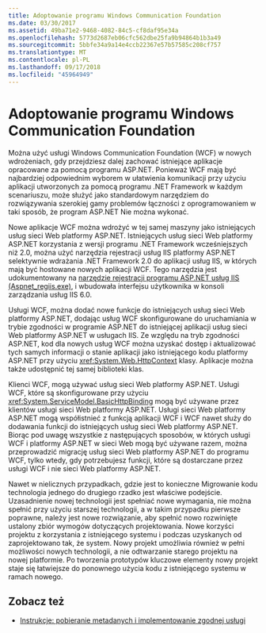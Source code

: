 ```yaml
---
title: Adoptowanie programu Windows Communication Foundation
ms.date: 03/30/2017
ms.assetid: 49ba71e2-9468-4082-84c5-cf8daf95e34a
ms.openlocfilehash: 5773d2687eb06cfc562dbe25fa9b94864b1b3a49
ms.sourcegitcommit: 5bbfe34a9a14e4ccb22367e57b57585c208cf757
ms.translationtype: MT
ms.contentlocale: pl-PL
ms.lasthandoff: 09/17/2018
ms.locfileid: "45964949"
---
```

# <a name="adopting-windows-communication-foundation"></a>Adoptowanie programu Windows Communication Foundation

Można użyć usługi Windows Communication Foundation (WCF) w nowych wdrożeniach, gdy przejdziesz dalej zachować istniejące aplikacje opracowane za pomocą programu ASP.NET. Ponieważ WCF mają być najbardziej odpowiednim wyborem w ułatwienia komunikacji przy użyciu aplikacji utworzonych za pomocą programu .NET Framework w każdym scenariuszu, może służyć jako standardowym narzędziem do rozwiązywania szerokiej gamy problemów łączności z oprogramowaniem w taki sposób, że program ASP.NET Nie można wykonać.

Nowe aplikacje WCF można wdrożyć w tej samej maszyny jako istniejących usług sieci Web platformy ASP.NET. Istniejących usług sieci Web platformy ASP.NET korzystania z wersji programu .NET Framework wcześniejszych niż 2.0, można użyć narzędzia rejestracji usług IIS platformy ASP.NET selektywnie wdrażania .NET Framework 2.0 do aplikacji usług IIS, w których mają być hostowane nowych aplikacji WCF. Tego narzędzia jest udokumentowany na [narzędzie rejestracji programu ASP.NET usług IIS (Aspnet_regiis.exe)](https://go.microsoft.com/fwlink/?LinkId=94687), i wbudowała interfejsu użytkownika w konsoli zarządzania usług IIS 6.0.

Usługi WCF, można dodać nowe funkcje do istniejących usług sieci Web platformy ASP.NET, dodając usług WCF skonfigurowane do uruchamiania w trybie zgodności w programie ASP.NET do istniejącej aplikacji usług sieci Web platformy ASP.NET w usługach IIS. Ze względu na tryb zgodności ASP.NET, kod dla nowych usług WCF można uzyskać dostęp i aktualizować tych samych informacji o stanie aplikacji jako istniejącego kodu platformy ASP.NET przy użyciu <xref:System.Web.HttpContext> klasy. Aplikacje można także udostępnić tej samej biblioteki klas.

Klienci WCF, mogą używać usług sieci Web platformy ASP.NET. Usługi WCF, które są skonfigurowane przy użyciu <xref:System.ServiceModel.BasicHttpBinding> mogą być używane przez klientów usługi sieci Web platformy ASP.NET. Usługi sieci Web platformy ASP.NET mogą współistnieć z funkcją aplikacji WCF i WCF nawet służy do dodawania funkcji do istniejących usług sieci Web platformy ASP.NET. Biorąc pod uwagę wszystkie z następujących sposobów, w których usługi WCF i platformy ASP.NET w sieci Web mogą być używane razem, można przeprowadzić migrację usług sieci Web platformy ASP.NET do programu WCF, tylko wtedy, gdy potrzebujesz funkcji, które są dostarczane przez usługi WCF i nie sieci Web platformy ASP.NET.

Nawet w nielicznych przypadkach, gdzie jest to konieczne Migrowanie kodu technologia jednego do drugiego rzadko jest właściwe podejście. Uzasadnienie nowej technologii jest spełniać nowe wymagania, nie można spełnić przy użyciu starszej technologii, a w takim przypadku pierwsze poprawne, należy jest nowe rozwiązanie, aby spełnić nowo rozwinięte ustalony zbiór wymogów dotyczących projektowania. Nowe korzyści projektu z korzystania z istniejącego systemu i podczas uzyskanych od zaprojektowano tak, że system. Nowy projekt umożliwia również w pełni możliwości nowych technologii, a nie odtwarzanie starego projektu na nowej platformie. Po tworzenia prototypów kluczowe elementy nowy projekt staje się łatwiejsze do ponownego użycia kodu z istniejącego systemu w ramach nowego.

## <a name="see-also"></a>Zobacz też

- [Instrukcje: pobieranie metadanych i implementowanie zgodnej usługi](../../../../docs/framework/wcf/feature-details/how-to-retrieve-metadata-and-implement-a-compliant-service.md)
